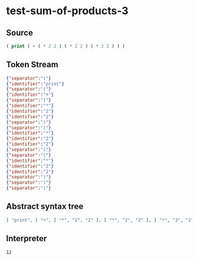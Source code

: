 # test-sum-of-products-3
## Source
```lisp
( print ( + ( * 2 2 ) ( * 2 2 ) ( * 2 2 ) ) ) 
```
## Token Stream
```json
{"separator":"("}
{"identifier":"print"}
{"separator":"("}
{"identifier":"+"}
{"separator":"("}
{"identifier":"*"}
{"identifier":"2"}
{"identifier":"2"}
{"separator":")"}
{"separator":"("}
{"identifier":"*"}
{"identifier":"2"}
{"identifier":"2"}
{"separator":")"}
{"separator":"("}
{"identifier":"*"}
{"identifier":"2"}
{"identifier":"2"}
{"separator":")"}
{"separator":")"}
{"separator":")"}
```
## Abstract syntax tree
```json
[ "print", [ "+", [ "*", "2", "2" ], [ "*", "2", "2" ], [ "*", "2", "2" ] ] ]
```
## Interpreter
```bash
12
```